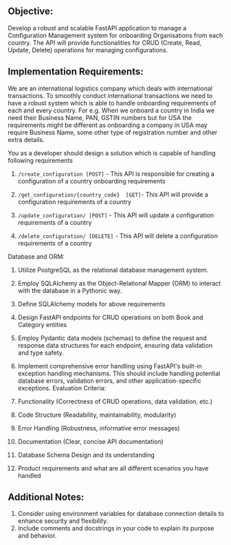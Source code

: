 ## Objective:

Develop a robust and scalable FastAPI application to manage a Configuration Management system for onboarding Organisations from each country. The API will provide functionalities for CRUD (Create, Read, Update, Delete) operations for managing configurations.

## Implementation Requirements:

We are an international logistics company which deals with international transactions. To smoothly conduct international transactions we need to have a robust system which is able to handle onboarding requirements of each and every country. For e.g. When we onboard a country in India we need their Business Name, PAN, GSTIN numbers but for USA the requirements might be different as onboarding a company in USA may require Business Name, some other type of registration number and other extra details.

You as a developer should design a solution which is capable of handling following requirements

1. `/create_configuration [POST]` - This API is responsible for creating a configuration of a country onboarding requirements

2. `/get_configuration/{country_code}  [GET]`- This API will  provide a configuration requirements of a country

3. `/update_configuration/ [POST]` - This API will update a configuration requirements of a country

4. `/delete_configuration/ [DELETE]` -  This API will delete a configuration requirements of a country

Database and ORM:

1. Utilize PostgreSQL as the relational database management system.
2. Employ SQLAlchemy as the Object-Relational Mapper (ORM) to interact with the database in a Pythonic way.
3. Define SQLAlchemy models for above requirements
4. Design FastAPI endpoints for CRUD operations on both Book and Category entities
5. Employ Pydantic data models (schemas) to define the request and response data structures for each endpoint, ensuring data validation and type safety.
6. Implement comprehensive error handling using FastAPI's built-in exception handling mechanisms. This should include handling potential database errors, validation errors, and other application-specific exceptions.
Evaluation Criteria:

1. Functionality (Correctness of CRUD operations, data validation, etc.)
2. Code Structure (Readability, maintainability, modularity)
3. Error Handling (Robustness, informative error messages)
4. Documentation (Clear, concise API documentation)
5. Database Schema Design and its understanding
6. Product requirements and what are all different scenarios you have handled

## Additional Notes:

1. Consider using environment variables for database connection details to enhance security and flexibility.
2. Include comments and docstrings in your code to explain its purpose and behavior.